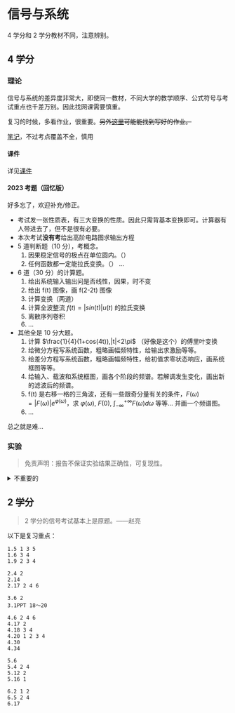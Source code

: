 # 信号与系统

4 学分和 2 学分教材不同，注意辨别。

## 4 学分

### 理论

信号与系统的差异度非常大，即使同一教材，不同大学的教学顺序、公式符号与考试重点也千差万别。因此找网课需要慎重。

复习的时候，多看作业，很重要。~~另外[这里](https://github.com/lxl66566/my-college-files/tree/main/信息科学与工程学院/信号与系统/作业)可能能找到写好的作业。~~

[笔记](https://absx.pages.dev/farraginous/learning/signals_and_systems.html)，不过考点覆盖不全，慎用

#### 课件

详见[课件](./resources.md)

#### 2023 考题（回忆版）

好多忘了，欢迎补充/修正。

- 考试发一张性质表，有三大变换的性质。因此只需背基本变换即可。计算器有人带进去了，但不是很有必要。
- 本次考试**没有考**给出高阶电路图求输出方程
- 5 道判断题（10 分），考概念。
  1. 因果稳定信号的极点在单位圆内。（）
  2. 任何函数都一定能拉氏变换。（）
     ...
- 6 道（30 分）的计算题。
  1. 给出系统输入输出问是否线性，因果，时不变
  2. 给出 f(t) 图像，画 f(2-2t) 图像
  3. 计算变换（两道）
  4. 计算全波整流 $f(t)=|sin(t)|u(t)$ 的拉氏变换
  5. 离散序列卷积
  6. ...
- 其他全是 10 分大题。
  1. 计算 $\frac{1}{4}(1+cos(4t)),|t|<2\pi$ （好像是这个）的傅里叶变换
  2. 给微分方程写系统函数，粗略画幅频特性，给输出求激励等等。
  3. 给差分方程写系统函数，粗略画幅频特性，给初值求零状态响应，画系统框图等等。
  4. 给输入、载波和系统框图，画各个阶段的频谱。若解调发生变化，画出新的滤波后的频谱。
  5. f(t) 是右移一格的三角波，还有一些跟奇分量有关的条件，$F(\omega)=|F(\omega)|e^{\varphi(\omega)}$，求 $\varphi(\omega)$, $F(0)$, $\int_{-\infty}^{+\infty}F(\omega)d\omega$ 等等... 并画一个频谱图。
  6. ...

总之就是难...

### 实验

> 免责声明：报告不保证实验结果正确性，可复现性。

<details><summary>不重要的</summary>

4 学分的信号系统有实验课，实验本身很简单却需要花两天时间，不发 ppt，不允许提前走，实乃信院之\*\*。~~然而[天时地利人和](https://t.me/withabsolutex/1114)搞到了 ppt~~

</details>

## 2 学分

> 2 学分的信号考试基本上是原题。——赵亮

以下是复习重点：

```
1.5 1 3 5
1.6 3 4
1.9 2 3 4

2.4 2
2.14
2.17 2 4 6

3.6 2
3.1PPT 18～20

4.6 2 4 6
4.17 2
4.18 3 4
4.20 1 2 3 4
4.30
4.34

5.6
5.4 2 4
5.12 2
5.16 1

6.2 1 2
6.5 2 4
6.17
```
